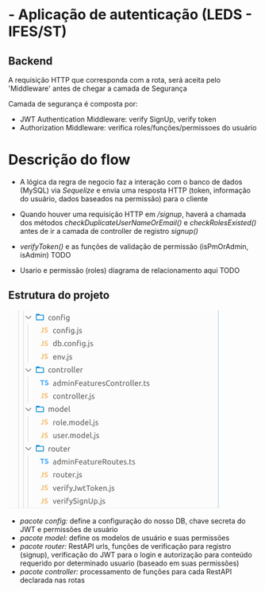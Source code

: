 # - Aplicação de autenticação (LEDS - IFES/ST)

## Backend 
A requisição HTTP que corresponda com a rota, será aceita pelo 'Middleware' antes de chegar a camada de Segurança

Camada de segurança é composta por: 
- JWT Authentication Middleware: verify SignUp, verify token
- Authorization Middleware: verifica roles/funções/permissoes do usuário 

# Descrição do flow
- A lógica da regra de negocio faz a interação com o banco de dados (MySQL) via *Sequelize* e envia uma resposta HTTP (token, informação do usuário, dados baseados na permissão) para o cliente

- Quando houver uma requisição HTTP em */signup*, haverá a chamada dos métodos  *checkDuplicateUserNameOrEmail()* e *checkRolesExisted()* antes de ir a camada de controller de registro *signup()*

- *verifyToken()* e as funções de validação de permissão (isPmOrAdmin, isAdmin) TODO

- Usario e permissão (roles) diagrama de relacionamento aqui TODO


## Estrutura do projeto
![Alt text](images/bend.png?raw=true "Title")
- *pacote config:* define a configuração do nosso DB, chave secreta do JWT e permissões de usuário
- *pacote model:* define os modelos de usuário e suas permissões
- *pacote router:* RestAPI urls, funções de verificação para registro (signup), verificação do JWT para o login e autorização para conteúdo requerido por determinado usuario (baseado em suas permissões)
- *pacote controller:* processamento de funções para cada RestAPI declarada nas rotas